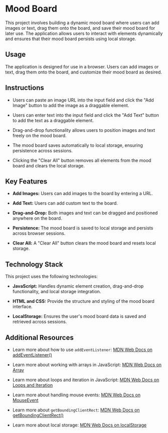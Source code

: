 # Mood Board

This project involves building a dynamic mood board where users can add images or text, drag them onto the board, and save their mood board for later use. The application allows users to interact with elements dynamically and ensures that their mood board persists using local storage.

## Usage

The application is designed for use in a browser. Users can add images or text, drag them onto the board, and customize their mood board as desired.

## Instructions

* Users can paste an image URL into the input field and click the "Add Image" button to add the image as a draggable element.

* Users can enter text into the input field and click the "Add Text" button to add the text as a draggable element.

* Drag-and-drop functionality allows users to position images and text freely on the mood board.

* The mood board saves automatically to local storage, ensuring persistence across sessions.

* Clicking the "Clear All" button removes all elements from the mood board and clears the local storage.

## Key Features

* **Add Images:** Users can add images to the board by entering a URL.

* **Add Text:** Users can add custom text to the board.

* **Drag-and-Drop:** Both images and text can be dragged and positioned anywhere on the board.

* **Persistence:** The mood board is saved to local storage and persists across browser sessions.

* **Clear All:** A "Clear All" button clears the mood board and resets local storage.

## Technology Stack

This project uses the following technologies:

* **JavaScript:** Handles dynamic element creation, drag-and-drop functionality, and local storage integration.

* **HTML and CSS:** Provide the structure and styling of the mood board interface.

* **LocalStorage:** Ensures the user's mood board data is saved and retrieved across sessions.

## Additional Resources

* Learn more about how to use `addEventListener`: [MDN Web Docs on addEventListener()](https://developer.mozilla.org/en-US/docs/Web/API/EventTarget/addEventListener)

* Learn more about working with arrays in JavaScript: [MDN Web Docs on Array](https://developer.mozilla.org/en-US/docs/Web/JavaScript/Reference/Global_Objects/Array)

* Learn more about loops and iteration in JavaScript: [MDN Web Docs on Loops and Iteration](https://developer.mozilla.org/en-US/docs/Web/JavaScript/Guide/Loops_and_iteration)

* Learn more about handling mouse events: [MDN Web Docs on MouseEvent](https://developer.mozilla.org/en-US/docs/Web/API/MouseEvent)

* Learn more about `getBoundingClientRect`: [MDN Web Docs on getBoundingClientRect()](https://developer.mozilla.org/en-US/docs/Web/API/Element/getBoundingClientRect)

* Learn more about local storage: [MDN Web Docs on localStorage](https://developer.mozilla.org/en-US/docs/Web/API/Window/localStorage)
